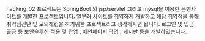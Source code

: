 hacking_02 프로젝트는 SpringBoot 와 jsp/servlet 그리고 mysql을 이용한 은행사이트를 개발한 프로젝트입니다.
일부러 사이트를 취약하게 개발하고 해당 취약점을 통해 취약점진단 및 모의해킹을 하기위한 프로젝트라고 생각하시면 됩니다.
로그인 및 입금 출금 등 보안솔루션 적용 및 팝업 , 메인페이지 팝업 ,  게시판 등을 개발하였습니다.
